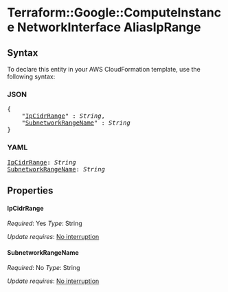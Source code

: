 # Terraform::Google::ComputeInstance NetworkInterface AliasIpRange

## Syntax

To declare this entity in your AWS CloudFormation template, use the following syntax:

### JSON

<pre>
{
    "<a href="#ipcidrrange" title="IpCidrRange">IpCidrRange</a>" : <i>String</i>,
    "<a href="#subnetworkrangename" title="SubnetworkRangeName">SubnetworkRangeName</a>" : <i>String</i>
}
</pre>

### YAML

<pre>
<a href="#ipcidrrange" title="IpCidrRange">IpCidrRange</a>: <i>String</i>
<a href="#subnetworkrangename" title="SubnetworkRangeName">SubnetworkRangeName</a>: <i>String</i>
</pre>

## Properties

#### IpCidrRange

_Required_: Yes
_Type_: String

_Update requires_: [No interruption](https://docs.aws.amazon.com/AWSCloudFormation/latest/UserGuide/using-cfn-updating-stacks-update-behaviors.html#update-no-interrupt)

#### SubnetworkRangeName

_Required_: No
_Type_: String

_Update requires_: [No interruption](https://docs.aws.amazon.com/AWSCloudFormation/latest/UserGuide/using-cfn-updating-stacks-update-behaviors.html#update-no-interrupt)

